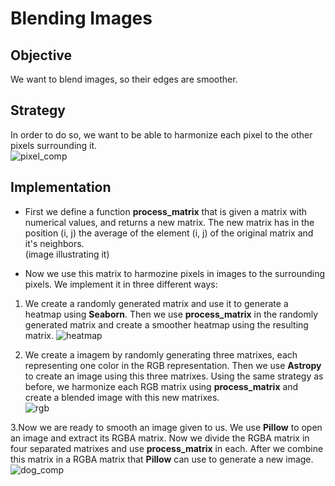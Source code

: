 # Blending Images

## Objective
We want to blend images, so their edges are smoother.

## Strategy
In order to do so, we want to be able to harmonize each pixel to the other pixels surrounding it.  
![pixel_comp](https://user-images.githubusercontent.com/112963325/197756584-1d3dd28e-5365-4c41-a0a4-d47e32042b0c.png)


## Implementation
* First we define a function **process_matrix** that is given a matrix with numerical values, and returns a new matrix.
The new matrix has in the position (i, j) the average of the element (i, j) of the original matrix and it's neighbors.  
(image illustrating it)  
  
* Now we use this matrix to harmozine pixels in images to the surrounding pixels.  We implement it in three different ways:

1. We create a randomly generated matrix and use it to generate a heatmap using **Seaborn**. 
Then we use **process_matrix** in the randomly generated matrix and create a smoother heatmap using the resulting matrix.
![heatmap](https://user-images.githubusercontent.com/112963325/197753937-26d81c0c-57a4-4b35-bb9a-cefd17866294.png)

2. We create a imagem by randomly generating three matrixes, each representing one color in the RGB representation. 
Then we use **Astropy** to create an image using this three matrixes. 
Using the same strategy as before, we harmonize each RGB matrix using **process_matrix** and create a blended image with this new matrixes.  
![rgb](https://user-images.githubusercontent.com/112963325/197754402-260603e0-77c2-4eb7-8995-512cb4f73675.png)


3.Now we are ready to smooth an image given to us. We use **Pillow** to open an image and extract its RGBA matrix. 
Now we divide the RGBA matrix in four separated matrixes and use **process_matrix** in each. 
After we combine this matrix in a RGBA matrix that **Pillow** can use to generate a new image.  
![dog_comp](https://user-images.githubusercontent.com/112963325/197754602-3b284bff-f849-4281-84c5-4db0196aaf2e.png)


